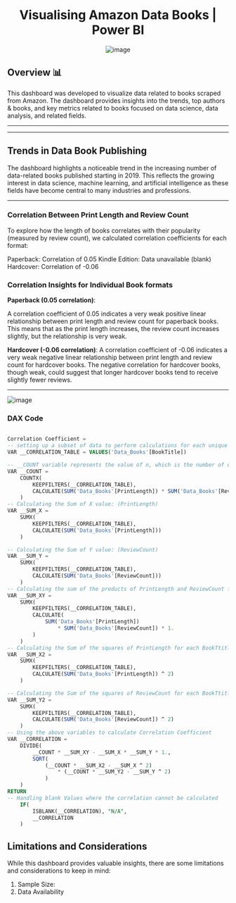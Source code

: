 <div align="center">

<h1> Visualising Amazon Data Books | Power BI </h1>

![image](https://github.com/user-attachments/assets/7cd0574a-6be3-49f9-ab26-f15f20bfaae7)

</div>

## Overview 📊

This dashboard was developed to visualize data related to books scraped from Amazon. The dashboard provides insights into the trends, top authors & books, and key metrics related to books focused on data science, data analysis, and related fields.

---

---
## Trends in Data Book Publishing

The dashboard highlights a noticeable trend in the increasing number of data-related books published starting in 2019. This reflects the growing interest in data science, machine learning, and artificial intelligence as these fields have become central to many industries and professions.

---

### Correlation Between Print Length and Review Count
To explore how the length of books correlates with their popularity (measured by review count), we calculated correlation coefficients for each format:

Paperback: Correlation of 0.05
Kindle Edition: Data unavailable (blank)
Hardcover: Correlation of -0.06


### Correlation Insights for Individual Book formats

**Paperback (0.05 correlation)**:
    
A correlation coefficient of 0.05 indicates a very weak positive linear relationship between print length and review count for paperback books. This means that as the print length increases, the review count increases slightly, but the relationship is very weak.

**Hardcover (-0.06 correlation)**:
A correlation coefficient of -0.06 indicates a very weak negative linear relationship between print length and review count for hardcover books. The negative correlation for hardcover books, though weak, could suggest that longer hardcover books tend to receive slightly fewer reviews.

---

![image](https://github.com/user-attachments/assets/ab4820f7-3ced-41eb-ad26-c6ccc312c242)

### DAX Code 
```sql

Correlation Coefficient =
-- setting up a subset of data to perform calculations for each unique book title
VAR __CORRELATION_TABLE = VALUES('Data_Books'[BookTitle])

-- __COUNT variable represents the value of n, which is the number of data points (observations) used in the correlation calculation.
VAR __COUNT =
	COUNTX(
		KEEPFILTERS(__CORRELATION_TABLE),
		CALCULATE(SUM('Data_Books'[PrintLength]) * SUM('Data_Books'[ReviewCount]))
	)
-- Calculating the Sum of X value: (PrintLength)
VAR __SUM_X =
	SUMX(
		KEEPFILTERS(__CORRELATION_TABLE),
		CALCULATE(SUM('Data_Books'[PrintLength]))
	)

-- Calculating the Sum of Y value: (ReviewCount)
VAR __SUM_Y =
	SUMX(
		KEEPFILTERS(__CORRELATION_TABLE),
		CALCULATE(SUM('Data_Books'[ReviewCount]))
	)
-- Calculating the sum of the products of PrintLength and ReviewCount for each BookTitle
VAR __SUM_XY =
	SUMX(
		KEEPFILTERS(__CORRELATION_TABLE),
		CALCULATE(
			SUM('Data_Books'[PrintLength])
				* SUM('Data_Books'[ReviewCount]) * 1.
		)
	)
-- Calculating the Sum of the squares of PrintLength for each BookTtitle 
VAR __SUM_X2 =
	SUMX(
		KEEPFILTERS(__CORRELATION_TABLE),
		CALCULATE(SUM('Data_Books'[PrintLength]) ^ 2)
	)

-- Calculating the Sum of the squares of ReviewCount for each BookTtitle 
VAR __SUM_Y2 =
	SUMX(
		KEEPFILTERS(__CORRELATION_TABLE),
		CALCULATE(SUM('Data_Books'[ReviewCount]) ^ 2)
	)
-- Using the above variables to calculate Correlation Coefficient
VAR __CORRELATION = 
    DIVIDE(
		__COUNT * __SUM_XY - __SUM_X * __SUM_Y * 1.,
		SQRT(
			(__COUNT * __SUM_X2 - __SUM_X ^ 2)
				* (__COUNT * __SUM_Y2 - __SUM_Y ^ 2)
		    )
    )
RETURN
-- Handling blank Values where the correlation cannot be calculated
    IF(
        ISBLANK(__CORRELATION), "N/A",
        __CORRELATION
    )


```

## Limitations and Considerations

While this dashboard provides valuable insights, there are some limitations and considerations to keep in mind:

1. Sample Size:
2. Data Availability

